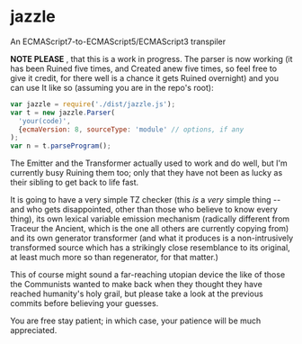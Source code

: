 # jazzle

An ECMAScript7-to-ECMAScript5/ECMAScript3 transpiler

**NOTE PLEASE** , that this is a work in progress. The parser is now working (it has been Ruined five times, and Created anew five times, so feel free to give it credit, for there well is a chance it gets Ruined overnight) and you can use It like so (assuming you are in the repo's root):

```js
var jazzle = require('./dist/jazzle.js');
var t = new jazzle.Parser(
  'your(code)',
  {ecmaVersion: 8, sourceType: 'module' // options, if any
);
var n = t.parseProgram();
```

The Emitter and the Transformer actually used to work and do well, but I'm currently busy Ruining them too; only that they have not been as lucky as their sibling to get back to life fast.

It is going to have a very simple TZ checker (this _is_ a _very_ simple thing -- and who gets disappointed, other than those who believe to know every thing), its own lexical variable emission mechanism (radically different from Traceur the Ancient, which is the one all others are currently copying from) and its own generator transformer (and what it produces is a non-intrusively transformed source which has a strikingly close resemblance to its original, at least much more so than regenerator, for that matter.)

This of course might sound a far-reaching utopian device the like of those the Communists wanted to make back when they thought they have reached humanity's holy grail, but please take a look at the previous commits before believing your guesses.

You are free stay patient; in which case, your patience will be much appreciated.
